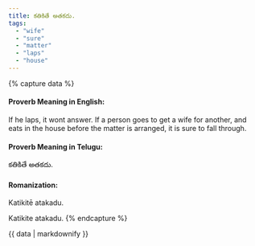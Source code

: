 ```yaml
---
title: కతికితే అతకదు.
tags:
  - "wife"
  - "sure"
  - "matter"
  - "laps"
  - "house"
---
```


{% capture data %}
#### Proverb Meaning in English:
If he laps, it wont answer.
If a person goes to get a wife for another, and eats in the house before the matter is arranged, it is sure to fall through.

#### Proverb Meaning in Telugu:
కతికితే అతకదు.

#### Romanization:
Katikitē atakadu.

Katikite atakadu.
{% endcapture %}

{{ data | markdownify }}


